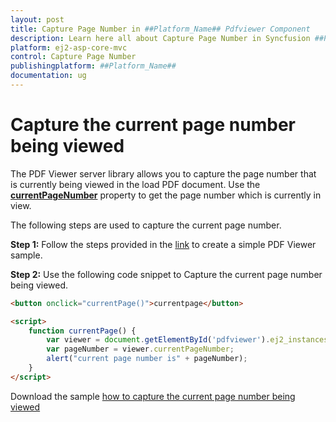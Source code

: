 ```yaml
---
layout: post
title: Capture Page Number in ##Platform_Name## Pdfviewer Component
description: Learn here all about Capture Page Number in Syncfusion ##Platform_Name## Pdfviewer component of Syncfusion Essential JS 2 and more.
platform: ej2-asp-core-mvc
control: Capture Page Number
publishingplatform: ##Platform_Name##
documentation: ug
---
```



# Capture the current page number being viewed

The PDF Viewer server library allows you to capture the page number that is currently being viewed in the load PDF document. Use the [**currentPageNumber**](https://ej2.syncfusion.com/javascript/documentation/api/pdfviewer/#currentpagenumber) property to get the page number which is currently in view.

The following steps are used to capture the current page number.

**Step 1:** Follow the steps provided in the [link](https://ej2.syncfusion.com/aspnetcore/documentation/pdfviewer/getting-started/) to create a simple PDF Viewer sample.

**Step 2:** Use the following code snippet to Capture the current page number being viewed.

```html
<button onclick="currentPage()">currentpage</button>

<script>
    function currentPage() {
        var viewer = document.getElementById('pdfviewer').ej2_instances[0];
        var pageNumber = viewer.currentPageNumber;
        alert("current page number is" + pageNumber);
    }
</script>
```

Download the sample [how to capture the current page number being viewed](https://www.syncfusion.com/downloads/support/directtrac/general/ze/EJ2PDFViewer_Core3.0-928043304.zip)
